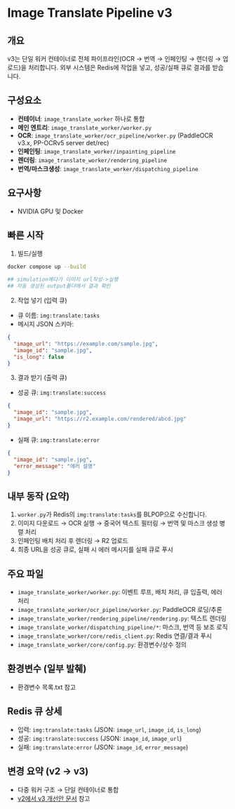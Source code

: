 # Image Translate Pipeline v3

## 개요

v3는 단일 워커 컨테이너로 전체 파이프라인(OCR → 번역 → 인페인팅 → 렌더링 → 업로드)을 처리합니다. 외부 시스템은 Redis에 작업을 넣고, 성공/실패 큐로 결과를 받습니다.

## 구성요소
- **컨테이너**: `image_translate_worker` 하나로 통합
- **메인 엔트리**: `image_translate_worker/worker.py`
- **OCR**: `image_translate_worker/ocr_pipeline/worker.py` (PaddleOCR v3.x, PP-OCRv5 server det/rec)
- **인페인팅**: `image_translate_worker/inpainting_pipeline`
- **렌더링**: `image_translate_worker/rendering_pipeline`
- **번역/마스크생성**: `image_translate_worker/dispatching_pipeline`

## 요구사항
- NVIDIA GPU 및 Docker

## 빠른 시작
1) 빌드/실행
```bash
docker compose up --build

## simulation에다가 이미지 url작성->실행
## 자동 생성된 output폴더에서 결과 확인

```

2) 작업 넣기 (입력 큐)
- 큐 이름: `img:translate:tasks`
- 메시지 JSON 스키마:
```json
{
  "image_url": "https://example.com/sample.jpg",
  "image_id": "sample.jpg",
  "is_long": false
}
```
3) 결과 받기 (출력 큐)
- 성공 큐: `img:translate:success`
```json
{
  "image_id": "sample.jpg",
  "image_url": "https://r2.example.com/rendered/abcd.jpg"
}
```
- 실패 큐: `img:translate:error`
```json
{
  "image_id": "sample.jpg",
  "error_message": "에러 설명"
}
```

## 내부 동작 (요약)
1) `worker.py`가 Redis의 `img:translate:tasks`를 BLPOP으로 수신합니다.
2) 이미지 다운로드 → OCR 실행 → 중국어 텍스트 필터링 → 번역 및 마스크 생성 병렬 처리
3) 인페인팅 배치 처리 후 렌더링 → R2 업로드
4) 최종 URL을 성공 큐로, 실패 시 에러 메시지를 실패 큐로 푸시

## 주요 파일
- `image_translate_worker/worker.py`: 이벤트 루프, 배치 처리, 큐 입출력, 에러 처리
- `image_translate_worker/ocr_pipeline/worker.py`: PaddleOCR 로딩/추론
- `image_translate_worker/rendering_pipeline/rendering.py`: 텍스트 렌더링
- `image_translate_worker/dispatching_pipeline/*`: 마스크, 번역 등 보조 로직
- `image_translate_worker/core/redis_client.py`: Redis 연결/결과 푸시
- `image_translate_worker/core/config.py`: 환경변수/상수 정의

## 환경변수 (일부 발췌)
- 환경변수 목록.txt 참고

## Redis 큐 상세
- 입력: `img:translate:tasks` (JSON: `image_url`, `image_id`, `is_long`)
- 성공: `img:translate:success` (JSON: `image_id`, `image_url`)
- 실패: `img:translate:error` (JSON: `image_id`, `error_message`)

## 변경 요약 (v2 → v3)
- 다중 워커 구조 → 단일 컨테이너로 통합
- [v2에서 v3 개선안 문서](document/v2에서v3개선안.md) 참고

